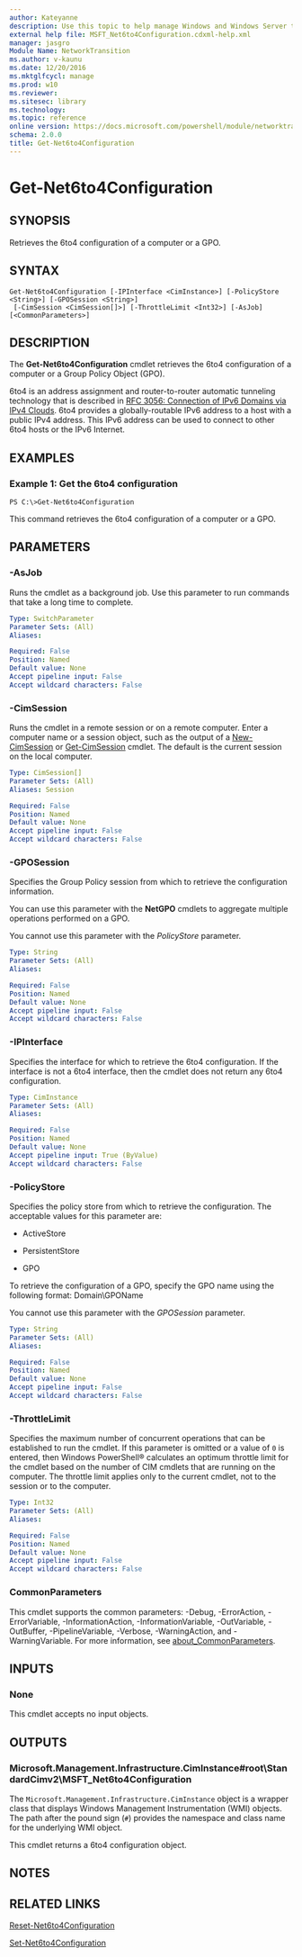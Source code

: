 ```yaml
---
author: Kateyanne
description: Use this topic to help manage Windows and Windows Server technologies with Windows PowerShell.
external help file: MSFT_Net6to4Configuration.cdxml-help.xml
manager: jasgro
Module Name: NetworkTransition
ms.author: v-kaunu
ms.date: 12/20/2016
ms.mktglfcycl: manage
ms.prod: w10
ms.reviewer: 
ms.sitesec: library
ms.technology: 
ms.topic: reference
online version: https://docs.microsoft.com/powershell/module/networktransition/get-net6to4configuration?view=windowsserver2022-ps&wt.mc_id=ps-gethelp
schema: 2.0.0
title: Get-Net6to4Configuration
---
```


# Get-Net6to4Configuration

## SYNOPSIS
Retrieves the 6to4 configuration of a computer or a GPO.

## SYNTAX

```
Get-Net6to4Configuration [-IPInterface <CimInstance>] [-PolicyStore <String>] [-GPOSession <String>]
 [-CimSession <CimSession[]>] [-ThrottleLimit <Int32>] [-AsJob] [<CommonParameters>]
```

## DESCRIPTION
The **Get-Net6to4Configuration** cmdlet retrieves the 6to4 configuration of a computer or a Group Policy Object (GPO).

6to4 is an address assignment and router-to-router automatic tunneling technology that is described in [RFC 3056: Connection of IPv6 Domains via IPv4 Clouds](https://go.microsoft.com/fwlink/p/?LinkId=256388).
6to4 provides a globally-routable IPv6 address to a host with a public IPv4 address.
This IPv6 address can be used to connect to other 6to4 hosts or the IPv6 Internet.

## EXAMPLES

### Example 1: Get the 6to4 configuration
```
PS C:\>Get-Net6to4Configuration
```

This command retrieves the 6to4 configuration of a computer or a GPO.

## PARAMETERS

### -AsJob
Runs the cmdlet as a background job. Use this parameter to run commands that take a long time to complete.

```yaml
Type: SwitchParameter
Parameter Sets: (All)
Aliases: 

Required: False
Position: Named
Default value: None
Accept pipeline input: False
Accept wildcard characters: False
```

### -CimSession
Runs the cmdlet in a remote session or on a remote computer.
Enter a computer name or a session object, such as the output of a [New-CimSession](https://go.microsoft.com/fwlink/p/?LinkId=227967) or [Get-CimSession](https://go.microsoft.com/fwlink/p/?LinkId=227966) cmdlet.
The default is the current session on the local computer.

```yaml
Type: CimSession[]
Parameter Sets: (All)
Aliases: Session

Required: False
Position: Named
Default value: None
Accept pipeline input: False
Accept wildcard characters: False
```

### -GPOSession
Specifies the Group Policy session from which to retrieve the configuration information.

You can use this parameter with the **NetGPO** cmdlets to aggregate multiple operations performed on a GPO.

You cannot use this parameter with the *PolicyStore* parameter.

```yaml
Type: String
Parameter Sets: (All)
Aliases: 

Required: False
Position: Named
Default value: None
Accept pipeline input: False
Accept wildcard characters: False
```

### -IPInterface
Specifies the interface for which to retrieve the 6to4 configuration.
If the interface is not a 6to4 interface, then the cmdlet does not return any 6to4 configuration.

```yaml
Type: CimInstance
Parameter Sets: (All)
Aliases: 

Required: False
Position: Named
Default value: None
Accept pipeline input: True (ByValue)
Accept wildcard characters: False
```

### -PolicyStore
Specifies the policy store from which to retrieve the configuration.
The acceptable values for this parameter are:


- ActiveStore 

- PersistentStore 

- GPO

To retrieve the configuration of a GPO, specify the GPO name using the following format: Domain\GPOName

You cannot use this parameter with the *GPOSession* parameter.

```yaml
Type: String
Parameter Sets: (All)
Aliases: 

Required: False
Position: Named
Default value: None
Accept pipeline input: False
Accept wildcard characters: False
```

### -ThrottleLimit
Specifies the maximum number of concurrent operations that can be established to run the cmdlet.
If this parameter is omitted or a value of `0` is entered, then Windows PowerShell® calculates an optimum throttle limit for the cmdlet based on the number of CIM cmdlets that are running on the computer.
The throttle limit applies only to the current cmdlet, not to the session or to the computer.

```yaml
Type: Int32
Parameter Sets: (All)
Aliases: 

Required: False
Position: Named
Default value: None
Accept pipeline input: False
Accept wildcard characters: False
```

### CommonParameters
This cmdlet supports the common parameters: -Debug, -ErrorAction, -ErrorVariable, -InformationAction, -InformationVariable, -OutVariable, -OutBuffer, -PipelineVariable, -Verbose, -WarningAction, and -WarningVariable. For more information, see [about_CommonParameters](https://go.microsoft.com/fwlink/?LinkID=113216).

## INPUTS

### None
This cmdlet accepts no input objects.

## OUTPUTS

### Microsoft.Management.Infrastructure.CimInstance#root\StandardCimv2\MSFT_Net6to4Configuration
The `Microsoft.Management.Infrastructure.CimInstance` object is a wrapper class that displays Windows Management Instrumentation (WMI) objects.
The path after the pound sign (`#`) provides the namespace and class name for the underlying WMI object.

This cmdlet returns a 6to4 configuration object.

## NOTES

## RELATED LINKS

[Reset-Net6to4Configuration](./Reset-Net6to4Configuration.md)

[Set-Net6to4Configuration](./Set-Net6to4Configuration.md)

